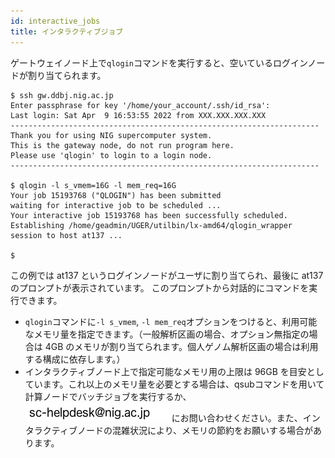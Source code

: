 ```yaml
---
id: interactive_jobs
title: インタラクティブジョブ
---
```



ゲートウェイノード上で`qlogin`コマンドを実行すると、空いているログインノードが割り当てられます。


```
$ ssh gw.ddbj.nig.ac.jp
Enter passphrase for key '/home/your_account/.ssh/id_rsa': 
Last login: Sat Apr  9 16:53:55 2022 from XXX.XXX.XXX.XXX
---------------------------------------------------------------------
Thank you for using NIG supercomputer system.
This is the gateway node, do not run program here.
Please use 'qlogin' to login to a login node.
---------------------------------------------------------------------

$ qlogin -l s_vmem=16G -l mem_req=16G
Your job 15193768 ("QLOGIN") has been submitted
waiting for interactive job to be scheduled ...
Your interactive job 15193768 has been successfully scheduled.
Establishing /home/geadmin/UGER/utilbin/lx-amd64/qlogin_wrapper session to host at137 ...

$
```

この例では at137 というログインノードがユーザに割り当てられ、最後に at137 のプロンプトが表示されています。
このプロンプトから対話的にコマンドを実行できます。

- `qlogin`コマンドに`-l s_vmem`, `-l mem_req`オプションをつけると、利用可能なメモリ量を指定できます。（一般解析区画の場合、オプション無指定の場合は 4GB のメモリが割り当てられます。個人ゲノム解析区画の場合は利用する構成に依存します。）
- インタラクティブノード上で指定可能なメモリ用の上限は 96GB を目安としています。これ以上のメモリ量を必要とする場合は、qsubコマンドを用いて計算ノードでバッチジョブを実行するか、![](sc-helpdesk.png) にお問い合わせください。また、インタラクティブノードの混雑状況により、メモリの節約をお願いする場合があります。



